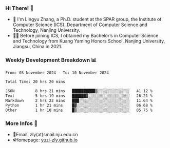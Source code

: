 ### Hi There! 👋 
- 🐳 I'm Lingyu Zhang, a Ph.D. student at the SPAR group, the Institute of Computer Science (ICS), Department of Computer Science and Technology, Nanjing University.
- 🧑‍🎓 Before joining ICS, I obtained my Bachelor’s in Computer Science and Technology from Kuang Yaming Honors School, Nanjing University, Jiangsu, China in 2021.

### Weekly Development Breakdown :bar_chart:

<!--START_SECTION:waka-->

```txt
From: 03 November 2024 - To: 10 November 2024

Total Time: 20 hrs 20 mins

JSON         8 hrs 21 mins   ██████████▒░░░░░░░░░░░░░░   41.12 %
Text         5 hrs 19 mins   ██████▓░░░░░░░░░░░░░░░░░░   26.21 %
Markdown     2 hrs 22 mins   ███░░░░░░░░░░░░░░░░░░░░░░   11.64 %
Python       1 hr 21 mins    █▓░░░░░░░░░░░░░░░░░░░░░░░   06.68 %
Other        1 hr 10 mins    █▒░░░░░░░░░░░░░░░░░░░░░░░   05.75 %
```

<!--END_SECTION:waka-->

<!--
### Github Contributions :octocat:

![](https://raw.githubusercontent.com/yuzi-zly/yuzi-zly/output/github-contribution-grid-snake.svg)              
-->

### More Infos 📖

- 📧Email: zly(at)smail.nju.edu.cn
- 🌀Homepage: [yuzi-zly.github.io](https://yuzi-zly.github.io/)
